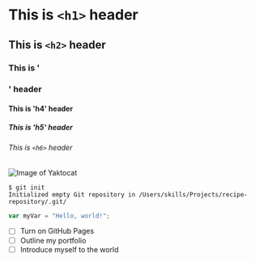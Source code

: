 # This is `<h1>` header

## This is `<h2>` header

### This is '<h3>' header

#### This is 'h4' header

##### This is 'h5' header

###### This is `<h6>` header

![Image of Yaktocat](https://octodex.github.com/images/yaktocat.png)

```
$ git init
Initialized empty Git repository in /Users/skills/Projects/recipe-repository/.git/
```
``` javascript
var myVar = "Hello, world!";
```
- [ ] Turn on GitHub Pages
- [ ] Outline my portfolio
- [ ] Introduce myself to the world
